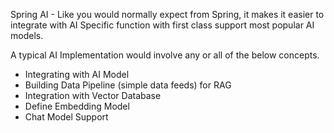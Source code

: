 Spring AI - Like you would normally expect from Spring, it makes it easier to integrate with AI Specific function with first class support most popular AI models.

A typical AI Implementation would involve any or all of the below concepts.

- Integrating with AI Model
- Building Data Pipeline (simple data feeds) for RAG
- Integration with Vector Database
- Define Embedding Model
- Chat Model Support